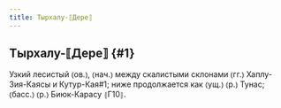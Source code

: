 ```yaml
---
title: Тырхалу-⟦Дере⟧
---
```

## Тырхалу-⟦Дере⟧ {#1}

Узкий лесистый ⦅ов.⦆, ⦅нач.⦆ между скалистыми склонами ⦅гг.⦆ Хаплу-Зия-Каясы и Кутур-Кая#1; ниже продолжается как ⦅ущ.⦆ ⦅р.⦆ Тунас; ⦅басс.⦆ ⦅р.⦆ Биюк-Карасу ⦃Г10⦄.
